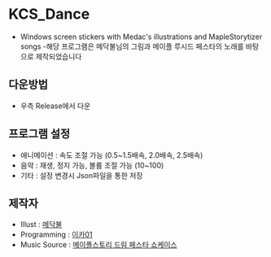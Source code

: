 # KCS_Dance
- Windows screen stickers with Medac's illustrations and MapleStorytizer songs
 -해당 프로그램은 메닥불님의 그림과 메이플 루시드 페스타의 노래를 바탕으로 제작되었습니다 

## 다운방법
- 우측 Release에서 다운

## 프로그램 설정
- 애니메이션 : 속도 조절 가능 (0.5~1.5배속, 2.0배속, 2.5배속)
- 음악 : 재생, 정지 가능, 볼륨 조절 가능 (10~100)
- 기타 : 설정 변경시 Json파일을 통한 저장

## 제작자
- Illust : [메닥불](https://www.youtube.com/@MeDacBull)
- Programming : [이카01](https://youtube.com/@e_ka01)
- Music Source : [메이플스토리 드림 페스타 쇼케이스](https://www.youtube.com/live/lHRP7nlbmts)
